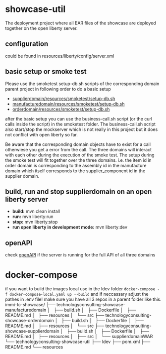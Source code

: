 # showcase-util
The deployment project where all EAR files of the showcase are deployed together on the open liberty server.

## configuration
could be found in resources/liberty/config/server.xml

## basic setup or smoke test
Please use the smoketest setup-db.sh scripts of the corresponding domain parent project in following order to do a basic setup

- [supplierdomain/resources/smoketest/setup-db.sh](https://github.com/NovatecConsulting/technologyconsulting-showcase-supplierdomain/blob/master/resources/smoketest/setup-db.sh)
- [manufacturedomain/resources/smoketest/setup-db.sh](https://github.com/NovatecConsulting/technologyconsulting-showcase-manufacturedomain/blob/master/resources/smoketest/setup-db.sh)
- [orderdomain/resources/smoketest/setup-db.sh](https://github.com/NovatecConsulting/technologyconsulting-showcase-orderdomain/blob/master/resources/smoketest/setup-db.sh)

after the basic setup you can use the business-call.sh script (or the curl calls inside the script) in the smoketest folder. The business-call.sh script also start/stop the mockserver which is not really in this project but it does not conflict with open liberty so far.

Be aware that the corresponding domain objects have to exist for a call otherwiese you get a error from the call. The three domains will interact with each other during the execution of the smoke test. The setup during the smoke test will fit together over the three domains. i.e. the item id in order domain is corresponding to the assembly id in the manufacture domain which itself corresponds to the supplier_component id in the supplier domain.

## build, run and stop supplierdomain on an open liberty server
- **build:** mvn clean install
- **run:** mvn liberty:run
- **stop:** mvn liberty:stop
- **run open liberty in development mode:** mvn liberty:dev

## openAPI
check [openAPI](http://localhost:9080/api/explorer/) if the server is running for the full API of all three domains

# docker-compose
if you want to build the images local use in the ldev folder
`docker-compose -f docker-compose-local.yaml up --build` and if neccassary adjust the pathes in .env file!
make sure you have all 3 repos in a parent folder like this.
immi-tc-showcase/
├── technologyconsulting-showcase-manufacturedomain
│   ├── build.sh
│   ├── Dockerfile
│   ├── README.md
│   ├── resources
│   └── src
├── technologyconsulting-showcase-orderdomain
│   ├── build.sh
│   ├── Dockerfile
│   ├── README.md
│   ├── resources
│   └── src
├── technologyconsulting-showcase-supplierdomain
│   ├── build.sh
│   ├── Dockerfile
│   ├── README.md
│   ├── resources
│   ├── src
│   └── supplierdomainWAR
└── technologyconsulting-showcase-util
    ├── ldev
    ├── pom.xml
    ├── README.md
    └── resources
